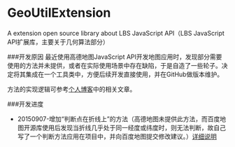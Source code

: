 # GeoUtilExtension
A extension open source library about LBS JavaScript API（LBS JavaScript API扩展库，主要关于几何算法部分）

###开发原因
最近使用高德地图JavaScript API开发地图应用时，发现部分需要使用的方法并未提供，或者在实际使用场景中存在缺陷，于是自造了一些轮子。决定将其集成在一个工具类中，方便后续开发直接使用，并在GitHub做版本维护。

方法的实现逻辑可参考[个人博客](http://www.honoka.me)中的相关文章。

###开发进度
 - 20150907-增加“判断点在折线上”的方法（高德地图未提供此方法，而百度地图开源库使用后发现当折线几乎处于同一经度或纬度时，则无法判断，故自己写了一个判断方法应用在项目中，并向百度地图提交修改建议。）[详细说明](http://www.honoka.me/%E9%AB%98%E5%BE%B7%E5%9C%B0%E5%9B%BEapi%E5%BC%80%E5%8F%91%E4%BA%8C%E4%B8%89%E4%BA%8B%EF%BC%88%E4%BA%8C%EF%BC%89%E5%A6%82%E4%BD%95%E5%88%A4%E6%96%AD%E7%82%B9%E6%98%AF%E5%90%A6%E5%9C%A8%E6%8A%98/)
